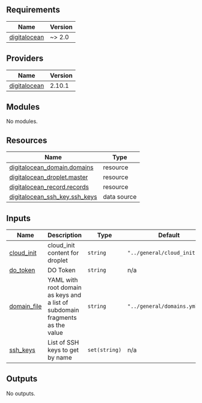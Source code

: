 <!-- BEGINNING OF PRE-COMMIT-TERRAFORM DOCS HOOK -->
## Requirements

| Name | Version |
|------|---------|
| <a name="requirement_digitalocean"></a> [digitalocean](#requirement\_digitalocean) | ~> 2.0 |

## Providers

| Name | Version |
|------|---------|
| <a name="provider_digitalocean"></a> [digitalocean](#provider\_digitalocean) | 2.10.1 |

## Modules

No modules.

## Resources

| Name | Type |
|------|------|
| [digitalocean_domain.domains](https://registry.terraform.io/providers/digitalocean/digitalocean/latest/docs/resources/domain) | resource |
| [digitalocean_droplet.master](https://registry.terraform.io/providers/digitalocean/digitalocean/latest/docs/resources/droplet) | resource |
| [digitalocean_record.records](https://registry.terraform.io/providers/digitalocean/digitalocean/latest/docs/resources/record) | resource |
| [digitalocean_ssh_key.ssh_keys](https://registry.terraform.io/providers/digitalocean/digitalocean/latest/docs/data-sources/ssh_key) | data source |

## Inputs

| Name | Description | Type | Default | Required |
|------|-------------|------|---------|:--------:|
| <a name="input_cloud_init"></a> [cloud\_init](#input\_cloud\_init) | cloud\_init content for droplet | `string` | `"../general/cloud_init.yml"` | no |
| <a name="input_do_token"></a> [do\_token](#input\_do\_token) | DO Token | `string` | n/a | yes |
| <a name="input_domain_file"></a> [domain\_file](#input\_domain\_file) | YAML with root domain as keys and a list of subdomain fragments as the value | `string` | `"../general/domains.yml"` | no |
| <a name="input_ssh_keys"></a> [ssh\_keys](#input\_ssh\_keys) | List of SSH keys to get by name | `set(string)` | n/a | yes |

## Outputs

No outputs.
<!-- END OF PRE-COMMIT-TERRAFORM DOCS HOOK -->
